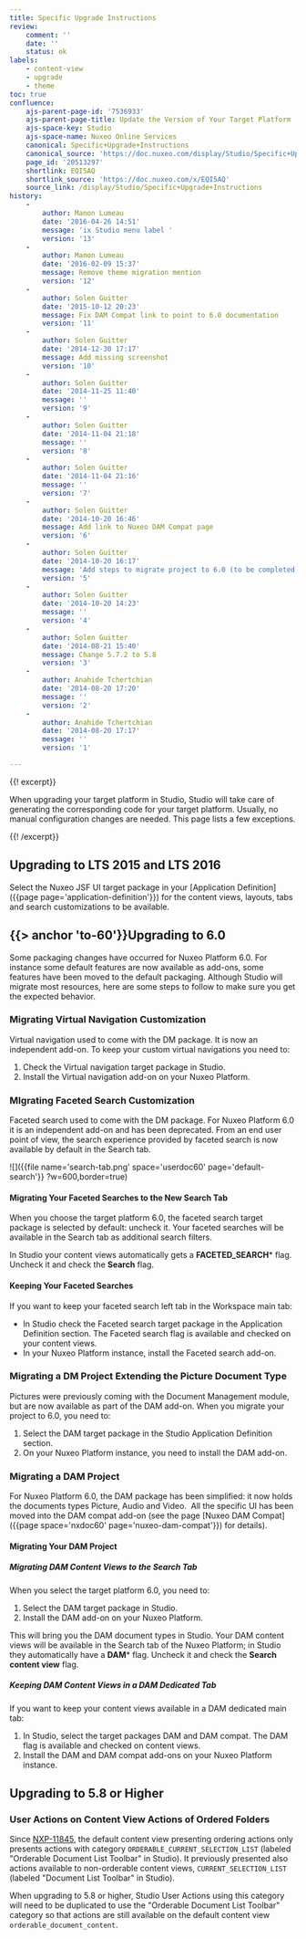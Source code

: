 ```yaml
---
title: Specific Upgrade Instructions
review:
    comment: ''
    date: ''
    status: ok
labels:
    - content-view
    - upgrade
    - theme
toc: true
confluence:
    ajs-parent-page-id: '7536933'
    ajs-parent-page-title: Update the Version of Your Target Platform
    ajs-space-key: Studio
    ajs-space-name: Nuxeo Online Services
    canonical: Specific+Upgrade+Instructions
    canonical_source: 'https://doc.nuxeo.com/display/Studio/Specific+Upgrade+Instructions'
    page_id: '20513297'
    shortlink: EQI5AQ
    shortlink_source: 'https://doc.nuxeo.com/x/EQI5AQ'
    source_link: /display/Studio/Specific+Upgrade+Instructions
history:
    -
        author: Manon Lumeau
        date: '2016-04-26 14:51'
        message: 'ix Studio menu label '
        version: '13'
    -
        author: Manon Lumeau
        date: '2016-02-09 15:37'
        message: Remove theme migration mention
        version: '12'
    -
        author: Solen Guitter
        date: '2015-10-12 20:23'
        message: Fix DAM Compat link to point to 6.0 documentation
        version: '11'
    -
        author: Solen Guitter
        date: '2014-12-30 17:17'
        message: Add missing screenshot
        version: '10'
    -
        author: Solen Guitter
        date: '2014-11-25 11:40'
        message: ''
        version: '9'
    -
        author: Solen Guitter
        date: '2014-11-04 21:18'
        message: ''
        version: '8'
    -
        author: Solen Guitter
        date: '2014-11-04 21:16'
        message: ''
        version: '7'
    -
        author: Solen Guitter
        date: '2014-10-20 16:46'
        message: Add link to Nuxeo DAM Compat page
        version: '6'
    -
        author: Solen Guitter
        date: '2014-10-20 16:17'
        message: 'Add steps to migrate project to 6.0 (to be completed) '
        version: '5'
    -
        author: Solen Guitter
        date: '2014-10-20 14:23'
        message: ''
        version: '4'
    -
        author: Solen Guitter
        date: '2014-08-21 15:40'
        message: Change 5.7.2 to 5.8
        version: '3'
    -
        author: Anahide Tchertchian
        date: '2014-08-20 17:20'
        message: ''
        version: '2'
    -
        author: Anahide Tchertchian
        date: '2014-08-20 17:17'
        message: ''
        version: '1'

---
```

{{! excerpt}}

When upgrading your target platform in Studio, Studio will take care of generating the corresponding code for your target platform. Usually, no manual configuration changes are needed. This page lists a few exceptions.

{{! /excerpt}}

## Upgrading to LTS 2015 and LTS 2016

Select the Nuxeo JSF UI target package in your [Application Definition]({{page page='application-definition'}}) for the content views, layouts, tabs and search customizations to be available.


## {{> anchor 'to-60'}}Upgrading to 6.0

Some packaging changes have occurred for Nuxeo Platform 6.0\. For instance some default features are now available as add-ons, some features have been moved to the default packaging. Although Studio will migrate most resources, here are some steps to follow to make sure you get the expected behavior.

### Migrating Virtual Navigation Customization

Virtual navigation used to come with the DM package. It is now an independent add-on. To keep your custom virtual navigations you need to:

1.  Check the Virtual navigation target package in Studio.
2.  Install the Virtual navigation add-on on your Nuxeo Platform.

### MIgrating Faceted Search Customization

Faceted search used to come with the DM package. For Nuxeo Platform 6.0 it is an independent add-on and has been deprecated. From an end user point of view, the search experience provided by faceted search is now available by default in the Search tab.

![]({{file name='search-tab.png' space='userdoc60' page='default-search'}} ?w=600,border=true)

#### Migrating Your Faceted Searches to the New Search Tab

When you choose the target platform 6.0, the faceted search target package is selected by default: uncheck it. Your faceted searches will be available in the Search tab as additional search filters.

In Studio your content views automatically gets a **FACETED_SEARCH*** flag. Uncheck it and check the **Search** flag.

#### Keeping Your Faceted Searches

If you want to keep your faceted search left tab in the Workspace main tab:

*   In Studio check the Faceted search target package in the Application Definition section.
    The Faceted search flag is available and checked on your content views.
*   In your Nuxeo Platform instance, install the Faceted search add-on.

### Migrating a DM Project Extending the Picture Document Type

Pictures were previously coming with the Document Management module, but are now available as part of the DAM add-on. When you migrate your project to 6.0, you need to:

1.  Select the DAM target package in the Studio Application Definition section.
2.  On your Nuxeo Platform instance, you need to install the DAM add-on.

### Migrating a DAM Project

For Nuxeo Platform 6.0, the DAM package has been simplified: it now holds the documents types Picture, Audio and Video.&nbsp; All the specific UI has been moved into the DAM compat add-on (see the page&nbsp;[Nuxeo DAM Compat]({{page space='nxdoc60' page='nuxeo-dam-compat'}}) for details).

#### Migrating Your DAM Project

##### Migrating DAM Content Views to the Search Tab

When you select the target platform 6.0, you need to:

1.  Select the DAM target package in Studio.
2.  Install the DAM add-on on your Nuxeo Platform.

This will bring you the DAM document types in Studio. Your DAM content views will be available in the Search tab of the Nuxeo Platform; in Studio they automatically have a **DAM*** flag. Uncheck it and check the **Search content view** flag.

##### Keeping DAM Content Views in a DAM Dedicated Tab

If you want to keep your content views available in a DAM dedicated main tab:

1.  In Studio, select the target packages DAM and DAM compat.
    The DAM flag is available and checked on content views.
2.  Install the DAM and DAM compat add-ons on your Nuxeo Platform instance.

## Upgrading to 5.8 or Higher

### User Actions on Content View Actions of Ordered Folders

Since [NXP-11845](https://jira.nuxeo.com/browse/NXP-11845), the default content view presenting ordering actions only presents actions with category&nbsp;`ORDERABLE_CURRENT_SELECTION_LIST` (labeled "Orderable Document List Toolbar" in Studio). It previously presented also actions available to non-orderable content views,&nbsp;`CURRENT_SELECTION_LIST` (labeled "Document List Toolbar" in Studio).

When upgrading to 5.8 or higher, Studio User Actions using this category will need to be duplicated to use the "Orderable Document List Toolbar" category so that actions are still available on the default content view `orderable_document_content`.

&nbsp;
